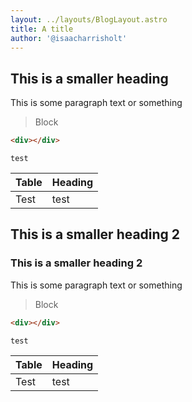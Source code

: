 ```yaml
---
layout: ../layouts/BlogLayout.astro
title: A title
author: '@isaacharrisholt'
---
```


## This is a smaller heading

This is some paragraph text or something

> Block

```html
<div></div>
```

`test`

| Table | Heading |
| --- | --- |
| Test | test |

## This is a smaller heading 2
### This is a smaller heading 2

This is some paragraph text or something

> Block

```html
<div></div>
```

`test`

| Table | Heading |
| --- | --- |
| Test | test |

